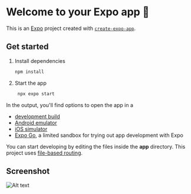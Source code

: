 # Welcome to your Expo app 👋

This is an [Expo](https://expo.dev) project created with [`create-expo-app`](https://www.npmjs.com/package/create-expo-app).

## Get started

1. Install dependencies

   ```bash
   npm install
   ```

2. Start the app

   ```bash
    npx expo start
   ```

In the output, you'll find options to open the app in a

- [development build](https://docs.expo.dev/develop/development-builds/introduction/)
- [Android emulator](https://docs.expo.dev/workflow/android-studio-emulator/)
- [iOS simulator](https://docs.expo.dev/workflow/ios-simulator/)
- [Expo Go](https://expo.dev/go), a limited sandbox for trying out app development with Expo

You can start developing by editing the files inside the **app** directory. This project uses [file-based routing](https://docs.expo.dev/router/introduction).

## Screenshot

![Alt text](https://media0.giphy.com/media/v1.Y2lkPTc5MGI3NjExYmQzNHJxcnhybHdkMmZzbGRseTY3NjJrZ2IxZWJycjRkcWVwMHBsdSZlcD12MV9pbnRlcm5hbF9naWZfYnlfaWQmY3Q9Zw/4s7SKjvlZTY0bixMDU/giphy.webp)

 
